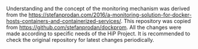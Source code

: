 Understanding and the concept of the monitoring mechanism was derived from the https://stefanprodan.com/2016/a-monitoring-solution-for-docker-hosts-containers-and-containerized-services/.
This repository was copied from https://github.com/stefanprodan/dockprom. All the changes were made according to specific needs of
the HiP Project. It is recommended to check the original repository for latest changes periodically.
